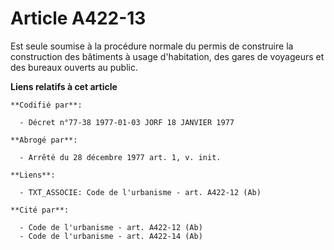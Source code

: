# Article A422-13

Est seule soumise à la procédure normale du permis de construire la construction des bâtiments à usage d'habitation, des
gares de voyageurs et des bureaux ouverts au public.

**Liens relatifs à cet article**

	**Codifié par**:

	  - Décret n°77-38 1977-01-03 JORF 18 JANVIER 1977

	**Abrogé par**:

	  - Arrêté du 28 décembre 1977 art. 1, v. init.

	**Liens**:

	  - TXT_ASSOCIE: Code de l'urbanisme - art. A422-12 (Ab)

	**Cité par**:

	  - Code de l'urbanisme - art. A422-12 (Ab)
	  - Code de l'urbanisme - art. A422-14 (Ab)
